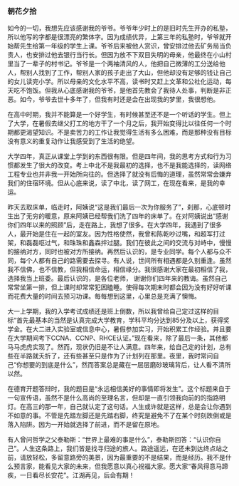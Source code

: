 ### 朝花夕拾 

如今的一切，我想先应该感谢我的爷爷。爷爷年少时上的是旧时先生开办的私塾，所以他写的字都是很漂亮的繁体字。因为成绩优异，上第三年的私塾时，爷爷就开始帮先生给第一年级的学生上课。爷爷后来被他人赏识，曾安排过他去矿务局当负责人，也安排过他去银行当行长。但因为放不下双目失明的母亲，他最终在小山村里当了一辈子的村书记。爷爷是一个两袖清风的人，他把自己微薄的工分送给他人，帮别人找到了工作，帮别人家的孩子走出了大山，但他却没有足够的钱让自己的女儿读完小学。所以母亲的文化水平不高，读书时又赶上文革和公社化运动，每天吃不饱饭。但我从心底感谢我的爷爷，是他首先教会了我待人处事，判断是非正恶。如今，爷爷去世十多年了，但我有时还是会在出现我的梦里，我很想他。

在高中时期，我并不能算是一个好学生，有时候甚至还不是一个听话的学生。但上了大学，在暑假去继父打工的地方干了一个月之后，我开始变得比以往任何一个时期都更渴望知识。不是卖苦力的工作让我觉得生活有多么困难，而是那种没有目标没有意义的重复动作让我感受到了生活的绝望。

大学四年，真正从课堂上学到的东西很有限。但是四年间，我的思考方式和行为习惯都发生了很大的改变。考上中北不是我最初的选择，也不是我能选择的，读网络工程专业也并非我一开始所向往的。但选择了就没有后悔的道理，虽然常常会嫌弃我们的住宿环境。但从心底来说，读了中北，读了网工，在现在看来，是我的幸运。

昨天去取床单，临走时，阿姨说“这是我们最后一次为你服务了”，刹那，心底顿时生出了无穷的暖意，原来阿姨已经帮我们洗了四年的床单了。在对阿姨说出“感谢你们四年以来的照顾”后，走在路上，我想了很多。在大学四年，我遇到了很多人，最开始是住在一起的室友。因为性格使然，我曾和陈乾吵过嘴，和超军打过架，和磊磊呕过气，和珠珠和鑫森拌过腿。我们在彼此之间的交流与对峙中，慢慢的接纳对方，同时也被对方所接纳。再然后认识的，是专业同学。每个人都与众不同，每个人都有自己的路需要去探寻。有人说，世间所有相遇都是久别重逢。虽然我不信佛，也不信教，但我相信命运，相信缘分。我很感谢大家在最初相信了我，选择我当上班委。最后认识的，是各位老师， 谢谢你们四年来的教诲。虽然自己常常坐第一排，但上课时却常常犯困瞌睡。使得每次期末时都会因为没有好好听课而花费大量的时间去预习功课。每每想到这里，心里总是充满了懊悔。

大一上学期，我的入学考试成绩还是班上倒数，所以我曾给自己定过这样的目标“首先最基本的当然是认真完成大学教育，学科平均分达到85分及以上，获得奖学金。在大二进入实验室或信息中心，暑假参加实习，开始积累工作经验。并且要在大学期间考下CCNA、CCNP、RHCE认证。”现在看来，除了最后一条，其他都马马虎虎实现了。然而，现状仍旧是不让人满意。四年来，给自己定的计划，总有些在半路就夭折了，还有些甚至只是作为了计划列在那里。夜里，我时常问自己“你想要的到底是什么”，然而答案总是藏在一层层磨砂玻璃背后，让人看不清所以然。

在德育开题答辩时，我的题目是“永远相信美好的事情即将发生”。这个标题来自于一句宣传语，虽然不是什么高尚的至理名言，但却是一直引领我向前的的指路明灯。在高三的那一年，自己就认定了这句话。人生或许就是这样，总是会让你遇到不如意的事。不管是先踏左脚还是先踏右脚，终究是避免不了在某个时刻跌倒或是落入陷阱。因为一开始就选择了前进，而不是留在原地。

有人曾问哲学之父泰勒斯：“世界上最难的事是什么”，泰勒斯回答：“认识你自己”。人生这条路上，我们皆是找寻归途的旅人。路途遥远，在还未到达终点站之前，请放轻松，多留意路旁的美景，因为最重要的不是结果，而是经历。我不是什么预言家，能看见大家的未来，但我愿意以真心祝福大家。愿大家“春风得意马蹄疾，一日看尽长安花”。江湖再见，后会有期！

